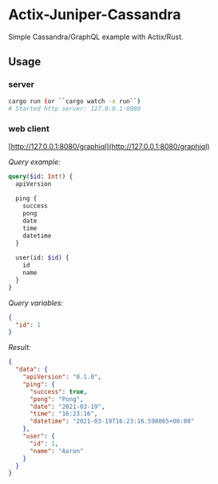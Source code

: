 # Actix-Juniper-Cassandra

Simple Cassandra/GraphQL example with Actix/Rust.

## Usage

### server

```bash
cargo run (or ``cargo watch -x run``)
# Started http server: 127.0.0.1:8080
```

### web client

[http://127.0.0.1:8080/graphiql](http://127.0.0.1:8080/graphiql)

_Query example:_
```graphql
query($id: Int!) {
  apiVersion
  
  ping {
    success
    pong
    date
    time
    datetime
  }
  
  user(id: $id) {
    id
    name
  }
}
```

_Query variables:_
```json
{
  "id": 1
}
```

_Result:_
```json
{
  "data": {
    "apiVersion": "0.1.0",
    "ping": {
      "success": true,
      "pong": "Pong",
      "date": "2021-03-19",
      "time": "16:23:16",
      "datetime": "2021-03-19T16:23:16.598065+00:00"
    },
    "user": {
      "id": 1,
      "name": "Aaron"
    }
  }
}
```


